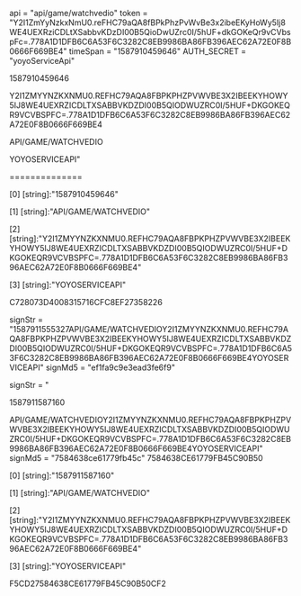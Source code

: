 api = "api/game/watchvedio"
token = "Y2I1ZmYyNzkxNmU0.reFHC79aQA8fBPkPhzPvWvBe3x2ibeEKyHoWy5Ij8WE4UEXRziCDLtXSabbvKDzDI00B5QioDwUZrc0I/5hUF+dkGOKeQr9vCVbspFc=.778A1D1DFB6C6A53F6C3282C8EB9986BA86FB396AEC62A72E0F8B0666F669BE4"
timeSpan = "1587910459646"
AUTH_SECRET = "yoyoServiceApi"



1587910459646

Y2I1ZMYYNZKXNMU0.REFHC79AQA8FBPKPHZPVWVBE3X2IBEEKYHOWY5IJ8WE4UEXRZICDLTXSABBVKDZDI00B5QIODWUZRC0I/5HUF+DKGOKEQR9VCVBSPFC=.778A1D1DFB6C6A53F6C3282C8EB9986BA86FB396AEC62A72E0F8B0666F669BE4

API/GAME/WATCHVEDIO


YOYOSERVICEAPI"





==============


[0] [string]:"1587910459646"


[1] [string]:"API/GAME/WATCHVEDIO"


[2] [string]:"Y2I1ZMYYNZKXNMU0.REFHC79AQA8FBPKPHZPVWVBE3X2IBEEKYHOWY5IJ8WE4UEXRZICDLTXSABBVKDZDI00B5QIODWUZRC0I/5HUF+DKGOKEQR9VCVBSPFC=.778A1D1DFB6C6A53F6C3282C8EB9986BA86FB396AEC62A72E0F8B0666F669BE4"


[3] [string]:"YOYOSERVICEAPI"


C728073D4008315716CFC8EF27358226



signStr = "1587911555327API/GAME/WATCHVEDIOY2I1ZMYYNZKXNMU0.REFHC79AQA8FBPKPHZPVWVBE3X2IBEEKYHOWY5IJ8WE4UEXRZICDLTXSABBVKDZDI00B5QIODWUZRC0I/5HUF+DKGOKEQR9VCVBSPFC=.778A1D1DFB6C6A53F6C3282C8EB9986BA86FB396AEC62A72E0F8B0666F669BE4YOYOSERVICEAPI"
signMd5 = "ef1fa9c9e3ead3fe6f9"


signStr = "

1587911587160

API/GAME/WATCHVEDIOY2I1ZMYYNZKXNMU0.REFHC79AQA8FBPKPHZPVWVBE3X2IBEEKYHOWY5IJ8WE4UEXRZICDLTXSABBVKDZDI00B5QIODWUZRC0I/5HUF+DKGOKEQR9VCVBSPFC=.778A1D1DFB6C6A53F6C3282C8EB9986BA86FB396AEC62A72E0F8B0666F669BE4YOYOSERVICEAPI"
signMd5 = "7584638ce61779fb45c"
7584638CE61779FB45C90B50



[0] [string]:"1587911587160"


[1] [string]:"API/GAME/WATCHVEDIO"


[2] [string]:"Y2I1ZMYYNZKXNMU0.REFHC79AQA8FBPKPHZPVWVBE3X2IBEEKYHOWY5IJ8WE4UEXRZICDLTXSABBVKDZDI00B5QIODWUZRC0I/5HUF+DKGOKEQR9VCVBSPFC=.778A1D1DFB6C6A53F6C3282C8EB9986BA86FB396AEC62A72E0F8B0666F669BE4"


[3] [string]:"YOYOSERVICEAPI"


F5CD27584638CE61779FB45C90B50CF2


